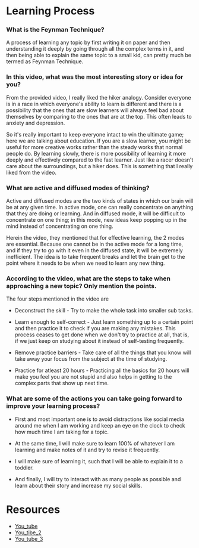 # Learning Process

### What is the Feynman Technique?

A process of learning any topic by first writing it on paper and then understanding it deeply by going through all the complex terms in it, and then being able to explain the same topic to a small kid, can pretty much be termed as Feynman Technique.

### In this video, what was the most interesting story or idea for you?

From the provided video, I really liked the hiker analogy. Consider everyone is in a race in which everyone's ability to learn is different and there is a possibility that the ones that are slow learners will always feel bad about themselves by comparing to the ones that are at the top. This often leads to anxiety and depression.

So it's really important to keep everyone intact to win the ultimate game; here we are talking about education. If you are a slow learner, you might be useful for more creative works rather than the steady works that normal people do. By learning slowly, there is more possibility of learning it more deeply and effectively compared to the fast learner. Just like a racer doesn't care about the surroundings, but a hiker does. This is something that I really liked from the video.


### What are active and diffused modes of thinking?

Active and diffused modes are the two kinds of states in which our brain will be at any given time. In active mode, one can really concentrate on anything that they are doing or learning. And in diffused mode, it will be difficult to concentrate on one thing; in this mode, new ideas keep popping up in the mind instead of concentrating on one thing.

Herein the video, they mentioned that for effective learning, the 2 modes are essential. Because one cannot be in the active mode for a long time, and if they try to go with it even in the diffused state, it will be extremely inefficient. The idea is to take frequent breaks and let the brain get to the point where it needs to be when we need to learn any new thing.

### According to the video, what are the steps to take when approaching a new topic? Only mention the points.

The four steps mentioned in the video are

* Deconstruct the skill - Try to make the whole task into smaller sub tasks.
* Learn enough to self-correct - Just learn something up to a certain point and then practice it to check if you are making any mistakes. This process ceases to get done when we don't try to practice at all, that is, if we just keep on studying about it instead of self-testing frequently.

* Remove practice barriers - Take care of all the things that you know will take away your focus from the subject at the time of studying.

* Practice for atleast 20 hours - Practicing all the basics for 20 hours will make you feel you are not stupid and also helps in getting to the complex parts that show up next time.


### What are some of the actions you can take going forward to improve your learning process?

* First and most important one is to avoid distractions like social media around me when I am working and keep an eye on the clock to check how much time I am taking for a topic.

* At the same time, I will make sure to learn 100% of whatever I am learning and make notes of it and try to revise it frequently.

* I will make sure of learning it, such that I will be able to explain it to a toddler.

* And finally, I will try to interact with as many people as possible and learn about their story and increase my social skills.


# Resources 

* [You_tube](https://www.youtube.com/watch?v=_f-qkGJBPts)
* [You_tibe_2](https://www.youtube.com/watch?v=O96fE1E-rf8)
* [You_tube_3](https://www.youtube.com/watch?v=5MgBikgcWnY)